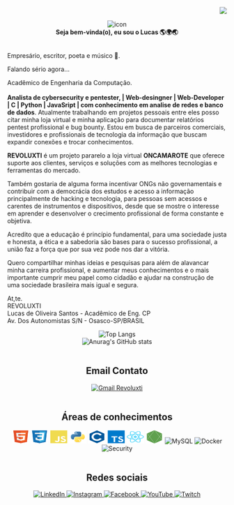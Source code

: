 <img align="right" src="https://komarev.com/ghpvc/?username=revoluxti&color=556B2F"><br>

<div align="center">
  <img 
       src="https://github.com/user-attachments/assets/8ba10572-74d8-4724-904c-96fc9be32d89" 
       alt="icon" 
       width="100"
  />
  <br>
  <strong>Seja bem-vinda(o), eu sou o Lucas 🌎🌍🌏</strong>
</div>
<br>


Empresário, escritor, poeta e músico 🤭.

  Falando sério agora... 
  
Acadêmico de Engenharia da Computação.<br><br>
<strong>Analista de cybersecurity e pentester, | Web-desingner | Web-Developer | C | Python | JavaSript | com conhecimento em analise de redes e banco de dados</strong>. Atualmente trabalhando em projetos pessoais entre eles posso citar minha loja virtual e minha aplicação para documentar relatórios pentest profissional e bug bounty. 
Estou em busca de parceiros comerciais, investidores e profissionais de tecnologia da informação que buscam expandir conexões e trocar conhecimentos.

<strong>REVOLUXTI</strong> é um projeto pararelo a loja virtual <strong>ONCAMAROTE</strong> que oferece suporte aos clientes, serviços e soluções com as melhores tecnologias e ferramentas do mercado.

  Também gostaria de alguma forma incentivar ONGs não governamentais e contribuir com a democrácia dos estudos e acesso a informação principalmente de hacking e tecnologia, para pessoas sem acessos e carentes de instrumentos e dispositivos, desde que se mostre o interesse em aprender e desenvolver o crecimento profissional de forma constante e objetiva.

  Acredito que a educação é princípio fundamental, para uma sociedade justa e honesta, a ética e a sabedoria são bases para o sucesso profissional, a união faz a força que por sua vez pode nos dar a vitória.

  Quero compartilhar minhas ideias e pesquisas para além de alavancar minha carreira profissional, e aumentar meus conhecimentos e o mais importante cumprir meu papel como cidadão e ajudar na construção de uma sociedade brasileira mais igual e segura.

At,te.<br>
REVOLUXTI<br>
Lucas de Oliveira Santos - Acadêmico de Eng. CP<br>
Av. Dos Autonomistas S/N - Osasco-SP/BRASIL<br>
<!-- Cards de Estatísticas -->
<div align="center">
  <img 
       src="https://github-readme-stats.vercel.app/api/top-langs/?username=revoluxti&hide_progress=false&theme=merko" 
       width="400" 
       alt="Top Langs"
  />
</div>

<div align="center">
  <img 
       src="https://github-readme-stats.vercel.app/api?username=revoluxti&theme=merko&show_icons=true" 
       width="400"
       alt="Anurag's GitHub stats"
  />
</div>

<br />

<!-- Sessão Email Contato -->
<h2 align="center">Email Contato</h2>
<div align="center">
  <a href="mailto:revoluxti@gmail.com" target="_blank" title="Enviar e-mail para revoluxti">
    <img 
         src="https://img.shields.io/badge/-Gmail-%23333?style=for-the-badge&logo=gmail&logoColor=white" 
         alt="Gmail Revoluxti"
    />
  </a>
</div>

<br />

<!-- Sessão Áreas de Conhecimentos -->
<h2 align="center">Áreas de conhecimentos</h2>
<div align="center">
  <img 
       alt="HTML" 
       title="HTML5" 
       height="30" 
       width="40" 
       src="https://raw.githubusercontent.com/devicons/devicon/master/icons/html5/html5-original.svg"
  />
  <img 
       alt="CSS" 
       title="CSS3"
       height="30" 
       width="40" 
       src="https://raw.githubusercontent.com/devicons/devicon/master/icons/css3/css3-original.svg"
  />
  <img 
       alt="JavaScript" 
       title="JavaScript" 
       height="30" 
       width="40" 
       src="https://raw.githubusercontent.com/devicons/devicon/master/icons/javascript/javascript-plain.svg"
  />
  <img 
       alt="Python" 
       title="Python" 
       height="30" 
       width="40" 
       src="https://raw.githubusercontent.com/devicons/devicon/master/icons/python/python-original.svg"
  />
  <img 
       alt="C" 
       title="C"
       height="30" 
       width="40" 
       src="https://raw.githubusercontent.com/devicons/devicon/master/icons/c/c-plain.svg"
  />
  <img 
       alt="TypeScript" 
       title="TypeScript"
       height="30" 
       width="40" 
       src="https://raw.githubusercontent.com/devicons/devicon/master/icons/typescript/typescript-plain.svg"
  />
  <img 
       alt="React" 
       title="React"
       height="30" 
       width="40" 
       src="https://raw.githubusercontent.com/devicons/devicon/master/icons/react/react-original.svg"
  />
  <img 
       alt="Node.js"
       title="Node.js"
       height="30" 
       width="40" 
       src="https://raw.githubusercontent.com/devicons/devicon/master/icons/nodejs/nodejs-plain.svg"
  />
  <img 
       alt="MySQL"
       title="MySQL"
       height="30"
       width="40"
       src="https://github.com/user-attachments/assets/8eef667c-2a70-45c2-9343-f34a1ec782e0"
  />
  <img
       alt="Docker"
       title="Docker"
       height="30"
       width="40"
       src="https://img.icons8.com/?size=100&id=22813&format=png&color=000000"
  />
  <img
       alt="Security"
       title="Security"
       height="30"
       width="30"
       src="https://github.com/user-attachments/assets/4da3bcca-e460-4fe4-ada3-2396545fb60d"
  />
</div>

<br />

<!-- Sessão Redes Sociais -->
<h2 align="center">Redes sociais</h2>
<div align="center"> 
  <!-- LinkedIn -->
  <a href="https://www.linkedin.com/in/revoluxti" target="_blank" title="Meu perfil no LinkedIn">
    <img 
         src="https://img.shields.io/badge/-LinkedIn-%230077B5?style=for-the-badge&logo=linkedin&logoColor=white" 
         alt="LinkedIn"
    />
  </a> 
  
  <!-- Instagram -->
  <a href="https://instagram.com/revoluxti" target="_blank" title="Siga no Instagram">
    <img 
         src="https://img.shields.io/badge/-Instagram-%23E4405F?style=for-the-badge&logo=instagram&logoColor=white" 
         alt="Instagram"
    />
  </a>
  
  <!-- Facebook -->
  <a href="https://www.facebook.com/revoluxti" target="_blank" title="Minha página no Facebook">
    <img 
         src="https://img.shields.io/badge/-Facebook-%232187F2?style=for-the-badge&logo=facebook&logoColor=white" 
         alt="Facebook"
    />
  </a>
  
  <!-- YouTube -->
  <a href="https://www.youtube.com/channel/revoluxti" target="_blank" title="Canal no YouTube">
    <img 
         src="https://img.shields.io/badge/YouTube-FF0000?style=for-the-badge&logo=youtube&logoColor=white"
         alt="YouTube"
    />
  </a>
  
  <!-- Twitch -->
  <a href="https://www.twitch.tv/revoluxti" target="_blank" title="Live na Twitch">
    <img 
         src="https://img.shields.io/badge/Twitch-9146FF?style=for-the-badge&logo=twitch&logoColor=white" 
         alt="Twitch"
    />
  </a>
</div>






<!--**revoluxti/revoluxti** is a ✨ _special_ ✨ repository because its `README.md` (this file) appears on your GitHub profile.

fonte readme.md
https://github.com/anuraghazra/github-readme-stats/blob/master/readme.md#deploy-on-your-own-vercel-instance

win + (.) = abre caixa de emogi
-->
